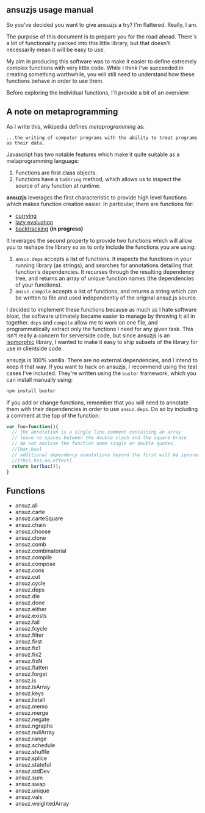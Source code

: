 ## ansuzjs usage manual

So you've decided you want to give ansuzjs a try? I'm flattered. Really, I am.

The purpose of this document is to prepare you for the road ahead. There's a lot of functionality packed into this little library, but that doesn't necessarily mean it will be easy to use. 

My aim in producing this software was to make it easier to define extremely complex functions with very little code. While I think I've succeeded in creating something worthwhile, you will still need to understand how these functions behave in order to use them.

Before exploring the individual functions, I'll provide a bit of an overview:

## A note on metaprogramming

As I write this, wikipedia defines _metaprogramming_ as:

```
...the writing of computer programs with the ability to treat programs as their data.
```

Javascript has two notable features which make it quite suitable as a metaprogramming language:

1. Functions are first class objects.
2. Functions have a `toString` method, which allows us to inspect the source of any function at runtime.

**ansuzjs** leverages the first characteristic to provide high level functions which makes function creation easier. In particular, there are functions for:

* [currying](http://en.wikipedia.org/wiki/Currying)
* [lazy evaluation](http://en.wikipedia.org/wiki/Lazy_evaluation)
* [backtracking](http://en.wikipedia.org/wiki/Backtracking) **(in progress)**

It leverages the second property to provide two functions which will allow you to reshape the library so as to only include the functions you are using:

1. `ansuz.deps` accepts a list of functions. It inspects the functions in your running library (as strings), and searches for annotations detailing that function's dependencies. It recurses through the resulting dependency tree, and returns an array of unique function names (the dependencies of your functions).
2. `ansuz.compile` accepts a list of functions, and returns a string which can be written to file and used independently of the original ansuz.js source.

I decided to implement these functions because as much as I hate software bloat, the software ultimately became easier to manage by throwing it all in together. `deps` and `compile` allow me to work on one file, and programmatically extract only the functions I need for any given task. This isn't really a concern for serverside code, but since ansuzjs is an [isomorphic](http://isomorphic.net/) library, I wanted to make it easy to ship subsets of the library for use in clientside code.

ansuzjs is 100% vanilla. There are no external dependencies, and I intend to keep it that way. If you want to hack on ansuzjs, I recommend using the test cases I've included. They're written using the `buster` framework, which you can install manually using:

```Bash
npm install buster
```

If you add or change functions, remember that you will need to annotate them with their dependencies in order to use `ansuz.deps`. Do so by including a comment at the top of the function:

```Javascript
var foo=function(){
  // the annotation is a single line comment containing an array
  // leave no spaces between the double slash and the square brace
  // do not enclose the function name single or double quotes.
  //[bar,baz]
  // additional dependency annotations beyond the first will be ignored
  //[this,has,no,effect]
  return bar(baz());
}
```

## Functions

* ansuz.all
* ansuz.carte
* ansuz.carteSquare
* ansuz.chain
* ansuz.choose
* ansuz.clone
* ansuz.comb
* ansuz.combinatorial
* ansuz.compile
* ansuz.compose
* ansuz.cons
* ansuz.cut
* ansuz.cycle
* ansuz.deps
* ansuz.die
* ansuz.done
* ansuz.either
* ansuz.exists
* ansuz.fail
* ansuz.fcycle
* ansuz.filter
* ansuz.first
* ansuz.fix1
* ansuz.fix2
* ansuz.fixN
* ansuz.flatten
* ansuz.forget
* ansuz.is
* ansuz.isArray
* ansuz.keys
* ansuz.listall
* ansuz.memo
* ansuz.merge
* ansuz.negate
* ansuz.ngraphs
* ansuz.nullArray
* ansuz.range
* ansuz.schedule
* ansuz.shuffle
* ansuz.splice
* ansuz.stateful
* ansuz.stdDev
* ansuz.sum
* ansuz.swap
* ansuz.unique
* ansuz.vals
* ansuz.weightedArray
